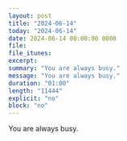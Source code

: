 ```yaml
---
layout: post
title: "2024-06-14"
today: "2024-06-14"
date: 2024-06-14 00:00:00 0000
file:
file_itunes:
excerpt:
summary: "You are always busy."
message: "You are always busy."
duration: "01:00"
length: "11444"
explicit: "no"
block: "no"
---
```

You are always busy.

